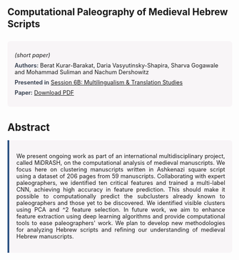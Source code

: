 
<style>    
    h2 {
        margin-top: 0;
        margin-bottom: 1.5rem;
        line-height: 1.3;
    }
    
    h3 {
        margin-top: 2rem;
        margin-bottom: 1rem;
        font-size: 1.4rem;
        font-weight:bold;
    }
    
    .metadata {
        background-color: rgba(96,24,67,0.03);
        padding: 1rem;
        font-size:0.8rem;
        border-radius: 6px;
        margin-bottom: 2rem;
    }
    
    .metadata p {
        margin: 0.5rem 0;
    }
    
    .abstract {
        text-align: justify;
        font-size:0.8rem;
        padding: 1rem;
        background-color: rgba(96,24,67,0.03);
        border-left: 4px solid #2c5282;
        border-radius: 0 6px 6px 0;
    }
    
    strong {
        color: #2d3748;
        font-weight: 600;
    }
</style>
<main role="main">
<h2>Computational Paleography of Medieval Hebrew Scripts</h2>

<section class="metadata">
<p style='font-size:0.8rem'><i>(short paper)</i></p>
<p><strong>Authors:</strong> Berat Kurar-Barakat, Daria Vasyutinsky-Shapira, Sharva Gogawale and Mohammad Suliman and Nachum Dershowitz</p>
<p><strong>Presented in</strong> <a href="/programme/#session6B">Session 6B: Multilingualism & Translation Studies</a></p>
<p><strong>Paper:</strong> <a href="https://ceur-ws.org/Vol-3834/paper42.pdf">Download PDF</a></p>
</section>

<section>
<h3>Abstract</h3>
<div class="abstract">
<p>We present ongoing work as part of an international multidisciplinary project, called MiDRASH, on the computational analysis of medieval manuscripts. We focus here on clustering manuscripts written in Ashkenazi square script using a dataset of 206 pages from 59 manuscripts. Collaborating with expert paleographers, we identified ten critical features and trained a multi-label CNN, achieving high accuracy in feature prediction. This should make it possible to computationally predict the subclusters already known to paleographers and those yet to be discovered. We identified visible clusters using PCA and  ^2  feature selection. In future work, we aim to enhance feature extraction using deep learning algorithms and provide computational tools to ease paleographers' work. We plan to develop new methodologies for analyzing Hebrew scripts and refining our understanding of medieval Hebrew manuscripts.</p>
</div>
</section>
</main>